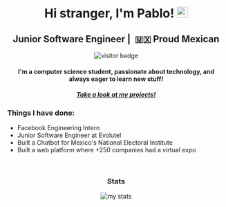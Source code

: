 <h1 align="center">Hi stranger, I'm Pablo! <img src="https://media.giphy.com/media/hvRJCLFzcasrR4ia7z/giphy.gif" width="25px"></h1>

<div align="center">
  <h2 align="center"> Junior Software Engineer |  🇲🇽  Proud Mexican</h2>
  <img src="https://visitor-badge.glitch.me/badge?page_id=${your.username}.${your.repo.id}." alt="visitor badge"/>
</div>

<div align="center">
  <h4>I'm a computer science student, passionate about technology, and always eager to learn new stuff!</h4>
  <h5><a href="http://www.pabloblanco.me/projects/">Take a look at my projects!</a></h5>
</div>

<h3 align="left">Things I have done:</h3>
<ul align="left">
	<li>Facebook Engineering Intern</li>
	<li>Junior Software Engineer at Evolutel</li>
	<li>Built a Chatbot for Mexico's National Electoral Institute</li>
  <li>Built a web platform where +250 companies had a virtual expo</li>
</ul>
<br>


<div align="center">
  <h3>Stats</h3>
  <img alt="my stats" src="https://github-readme-stats.vercel.app/api/top-langs/?username=pablo-blancoc&layout=compact" href="https://github.com/pablo-blancoc">
</div>




